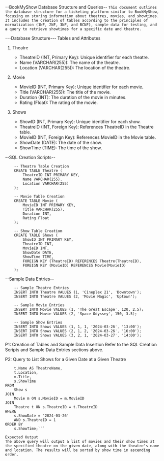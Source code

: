--BookMyShow Database Structure and Queries--
```This document outlines the database structure for a ticketing platform similar to BookMyShow, focusing on storing information about theatres, movies, and showtimes. It includes the creation of tables according to the principles of normalization (1NF, 2NF, 3NF, and BCNF), sample data for testing, and a query to retrieve showtimes for a specific date and theatre.```

---Database Structure---
Tables and Attributes
1. Theatre
   - TheatreID (INT, Primary Key): Unique identifier for each theatre.
   - Name (VARCHAR(255)): The name of the theatre.
   - Location (VARCHAR(255)): The location of the theatre.

2. Movie
   - MovieID (INT, Primary Key): Unique identifier for each movie.
   - Title (VARCHAR(255)): The title of the movie.
   - Duration (INT): The duration of the movie in minutes.
   - Rating (Float): The rating of the movie.

3. Shows
   - ShowID (INT, Primary Key): Unique identifier for each show.
   - TheatreID (INT, Foreign Key): References TheatreID in the Theatre table.
   - MovieID (INT, Foreign Key): References MovieID in the Movie table.
   - ShowDate (DATE): The date of the show.
   - ShowTime (TIME): The time of the show.

--SQL Creation Scripts--
```
    -- Theatre Table Creation
    CREATE TABLE Theatre (
        TheatreID INT PRIMARY KEY,
        Name VARCHAR(255),
        Location VARCHAR(255)
    );

    -- Movie Table Creation
    CREATE TABLE Movie (
        MovieID INT PRIMARY KEY,
        Title VARCHAR(255),
        Duration INT,
        Rating Float
    );

    -- Show Table Creation
    CREATE TABLE Shows (
        ShowID INT PRIMARY KEY,
        TheatreID INT,
        MovieID INT,
        ShowDate DATE,
        ShowTime TIME,
        FOREIGN KEY (TheatreID) REFERENCES Theatre(TheatreID),
        FOREIGN KEY (MovieID) REFERENCES Movie(MovieID)
    );
```
--Sample Data Entries--
```
    -- Sample Theatre Entries
    INSERT INTO Theatre VALUES (1, 'Cineplex 21', 'Downtown');
    INSERT INTO Theatre VALUES (2, 'Movie Magic', 'Uptown');

    -- Sample Movie Entries
    INSERT INTO Movie VALUES (1, 'The Great Escape', 120, 2.5);
    INSERT INTO Movie VALUES (2, 'Space Odyssey', 150, 3.5);

    -- Sample Show Entries
    INSERT INTO Shows VALUES (1, 1, 1, '2024-03-26', '13:00');
    INSERT INTO Shows VALUES (2, 1, 2, '2024-03-26', '16:00');
    INSERT INTO Shows VALUES (3, 2, 1, '2024-03-27', '14:00');
```

P1: Creation of Tables and Sample Data Insertion
Refer to the SQL Creation Scripts and Sample Data Entries sections above.

P2: Query to List Shows for a Given Date at a Given Theatre
```SELECT 
    t.Name AS TheatreName,
    t.Location,
    m.Title,
    s.ShowTime
FROM 
    Show s
JOIN 
    Movie m ON s.MovieID = m.MovieID
JOIN 
    Theatre t ON s.TheatreID = t.TheatreID
WHERE 
    s.ShowDate = '2024-03-26' 
    AND s.TheatreID = 1
ORDER BY 
    s.ShowTime;```

Expected Output
The above query will output a list of movies and their show times at the specified theatre on the given date, along with the theatre's name and location. The results will be sorted by show time in ascending order.